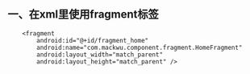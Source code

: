 


## 一、在xml里使用fragment标签
```
    <fragment
        android:id="@+id/fragment_home"
        android:name="com.mackwu.component.fragment.HomeFragment"
        android:layout_width="match_parent"
        android:layout_height="match_parent" />
```









